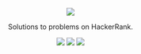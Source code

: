 [CopyrightLicense]:./license.md
<p align="center">
	<a href="https://www.hackerrank.com/zarrin_617"><img src="http://gradsingames.com/wp-content/uploads/2015/12/title-hackerrank.jpg" ></a>
</p>
<p align="center">
    Solutions to problems on HackerRank.
</p>
<p align="center">
	<img src="https://img.shields.io/badge/Problems%20Solved-26-brightgreen.svg">
	<img src="https://img.shields.io/badge/Language-Java/JavaScript/Shell/C++-orange.svg">
	<img src="https://img.shields.io/badge/Latest%20Update-12/12/2018-brightgreen.svg">
</p>

